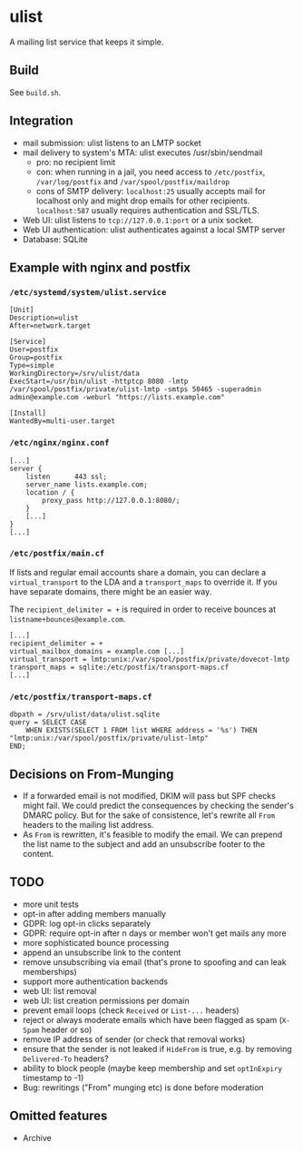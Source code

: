 # ulist

A mailing list service that keeps it simple.

## Build

See `build.sh`.

## Integration

* mail submission: ulist listens to an LMTP socket
* mail delivery to system's MTA: ulist executes /usr/sbin/sendmail
  * pro: no recipient limit
  * con: when running in a jail, you need access to `/etc/postfix`, `/var/log/postfix` and `/var/spool/postfix/maildrop`
  * cons of SMTP delivery: `localhost:25` usually accepts mail for localhost only and might drop emails for other recipients. `localhost:587` usually requires authentication and SSL/TLS.
* Web UI: ulist listens to `tcp://127.0.0.1:port` or a unix socket.
* Web UI authentication: ulist authenticates against a local SMTP server
* Database: SQLite

## Example with nginx and postfix

### `/etc/systemd/system/ulist.service`

```
[Unit]
Description=ulist
After=network.target

[Service]
User=postfix
Group=postfix
Type=simple
WorkingDirectory=/srv/ulist/data
ExecStart=/usr/bin/ulist -httptcp 8080 -lmtp /var/spool/postfix/private/ulist-lmtp -smtps 50465 -superadmin admin@example.com -weburl "https://lists.example.com"

[Install]
WantedBy=multi-user.target
```

### `/etc/nginx/nginx.conf`

```
[...]
server {
    listen      443 ssl;
    server_name lists.example.com;
    location / {
        proxy_pass http://127.0.0.1:8080/;
    }
    [...]
}
[...]
```

### `/etc/postfix/main.cf`

If lists and regular email accounts share a domain, you can declare a `virtual_transport` to the LDA and a `transport_maps` to override it. If you have separate domains, there might be an easier way.

The `recipient_delimiter = +` is required in order to receive bounces at `listname+bounces@example.com`.

```
[...]
recipient_delimiter = +
virtual_mailbox_domains = example.com [...]
virtual_transport = lmtp:unix:/var/spool/postfix/private/dovecot-lmtp
transport_maps = sqlite:/etc/postfix/transport-maps.cf
[...]
```

### `/etc/postfix/transport-maps.cf`

```
dbpath = /srv/ulist/data/ulist.sqlite
query = SELECT CASE
	WHEN EXISTS(SELECT 1 FROM list WHERE address = '%s') THEN "lmtp:unix:/var/spool/postfix/private/ulist-lmtp"
END;
```

## Decisions on From-Munging

* If a forwarded email is not modified, DKIM will pass but SPF checks might fail. We could predict the consequences by checking the sender's DMARC policy. But for the sake of consistence, let's rewrite all `From` headers to the mailing list address.
* As `From` is rewritten, it's feasible to modify the email. We can prepend the list name to the subject and add an unsubscribe footer to the content.

## TODO

* more unit tests
* opt-in after adding members manually
* GDPR: log opt-in clicks separately
* GDPR: require opt-in after n days or member won't get mails any more
* more sophisticated bounce processing
* append an unsubscribe link to the content
* remove unsubscribing via email (that's prone to spoofing and can leak memberships)
* support more authentication backends
* web UI: list removal
* web UI: list creation permissions per domain
* prevent email loops (check `Received` or `List-...` headers)
* reject or always moderate emails which have been flagged as spam (`X-Spam` header or so)
* remove IP address of sender (or check that removal works)
* ensure that the sender is not leaked if `HideFrom` is true, e.g. by removing `Delivered-To` headers?
* ability to block people (maybe keep membership and set `optInExpiry` timestamp to -1)
* Bug: rewritings ("From" munging etc) is done before moderation

## Omitted features

* Archive
